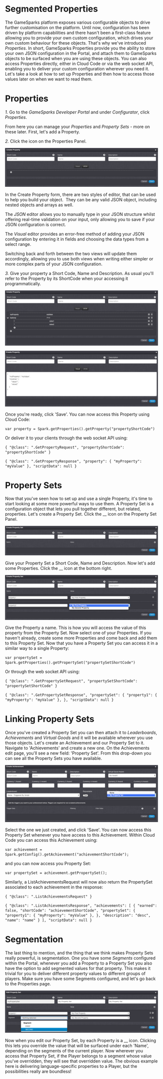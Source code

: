 # Segmented Properties

The GameSparks platform exposes various configurable objects to drive further customisation on the platform. Until now, configuration has been driven by platform capabilities and there hasn't been a first-class feature allowing you to provide your own custom configuration, which drives your own custom behaviour for these objects. That's why we've introduced *Properties*. In short, GameSparks Properties provide you the ability to store your own JSON configuration in the Portal, and attach them to GameSparks objects to be surfaced when you are using these objects. You can also access Properties directly, either in Cloud Code or via the web socket API, enabling you to deliver your custom configuration wherever you need it. Let's take a look at how to set up Properties and then how to access those values later on when we want to read them.

# Properties

*1.* Go to the *GameSparks Developer Portal* and under *Configurator*, click *Properties*.

From here you can manage your *Properties* and *Property Sets* \- more on these later. First, let's add a Property.

*2.* Click the icon on the Properties Panel.

![](img/SegmentedProperties/1.png)

In the Create Property form, there are two styles of editor, that can be used to help you build your object.  They can be any valid JSON object, including nested objects and arrays as well.

The *JSON* editor allows you to manually type in your JSON structure whilst offering real-time validation on your input, only allowing you to save if your JSON configuration is correct.

The *Visual* editor provides an error-free method of adding your JSON configuration by entering it in fields and choosing the data types from a select range.

Switching back and forth between the two views will update them accordingly, allowing you to use both views when writing either simpler or more complex parts of your JSON configuration.

*3.* Give your property a Short Code, Name and Description. As usual you'll refer to the Property by its ShortCode when your accessing it programmatically.

![](img/SegmentedProperties/2.png)

![](img/SegmentedProperties/3.png)

Once you're ready, click 'Save'. You can now access this Property using Cloud Code:

```
var property = Spark.getProperties().getProperty("propertyShortCode")

```

Or deliver it to your clients through the web socket API using:

```
{ "@class": ".GetPropertyRequest", "propertyShortCode": "propertyShortCode" }
```

```
{ "@class": ".GetPropertyResponse", "property": { "myProperty": "myValue" }, "scriptData": null }
```

# Property Sets

Now that you've seen how to set up and use a single Property, it's time to start looking at some more powerful ways to use them. A Property Set is a configuration object that lets you pull together different, but related, properties. Let's create a Property Set. Click the __ icon on the Property Set Panel.

![](img/SegmentedProperties/4.png)

Give your Property Set a Short Code, Name and Description. Now let's add some Properties. Click the __ icon at the bottom right.

![](img/SegmentedProperties/5.png)

Give the Property a name. This is how you will access the value of this property from the Property Set. Now select one of your Properties. If you haven't already, create some more Properties and come back and add them to this Property Set. Now that you have a Property Set you can access it in a similar way to a single Property:

```
var propertySet = Spark.getProperties().getPropertySet("propertySetShortCode")
```

Or through the web socket API using:

```
{ "@class": ".GetPropertySetRequest", "propertySetShortCode": "propertySetShortCode" }
```
```
{ "@class": ".GetPropertySetResponse", "propertySet": { "property1": { "myProperty": "myValue" }, }, "scriptData": null }
```

# Linking Property Sets

Once you've created a Property Set you can then attach it to *Leaderboards*, *Achievements* and *Virtual Goods* and it will be available wherever you use those objects. Let's create an Achievement and our Property Set to it. Navigate to 'Achievements' and create a new one. On the Achievements edit page, you'll see a new field: 'Property Set'. From this drop-down you can see all the Property Sets you have available.

![](img/SegmentedProperties/6.png)

Select the one we just created, and click 'Save'. You can now access this Property Set whenever you have access to this Achievement. Within Cloud Code you can access this Achievement using:

```
var achievement = Spark.getConfig().getAchievement("achievementShortCode");
```
and you can now access you Property Set:
```
var propertySet = achievement.getPropertySet();
```
Similarly, a ListAchievementsRequest will now also return the PropertySet associated to each achievement in the response:
```
{ "@class": ".ListAchievementsRequest" }
```

```
{ "@class": ".ListAchievementsResponse", "achievements": [ { "earned": false, "shortCode": "achievementShortCode", "propertySet": { "property1": { "myProperty": "myValue" }, }, "description": "desc", "name": "name" } ], "scriptData": null }

```

# Segmentation

The last thing to mention, and the thing that we think makes Property Sets really powerful, is segmentation. One you have some *Segments* configured within the Portal, whenever you add a Property to a Property Set you also have the option to add segmented values for that property. This makes it trivial for you to deliver different property values to different groups of players. Make sure you have some Segments configured, and let's go back to the Properties page.

![](img/SegmentedProperties/7.png)

Now when you edit our Property Set, by each Property is a __ icon. Clicking this lets you override the value that will be surfaced under each 'Name', depending on the segments of the current player. Now wherever you access that Property Set, if the Player belongs to a segment whose value you've overridden, they will see that overridden value. The obvious example here is delivering language-specific properties to a Player, but the possibilities really are boundless!
